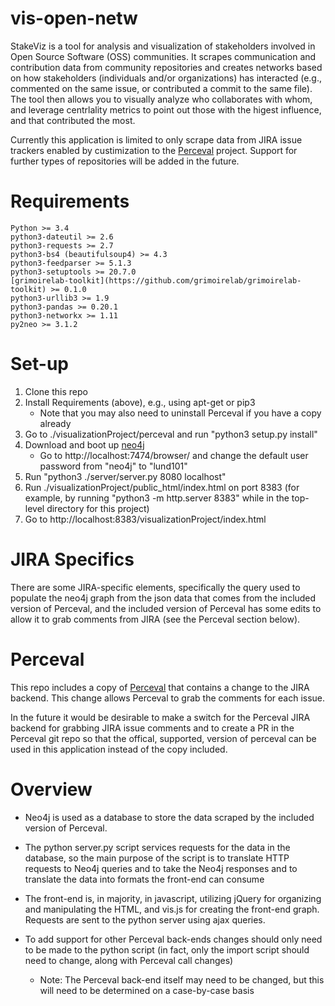 # vis-open-netw
StakeViz is a tool for analysis and visualization of stakeholders involved in Open Source Software (OSS) communities. It scrapes communication and contribution data from community repositories and creates networks based on how stakeholders (individuals and/or organizations) has interacted (e.g., commented on the same issue, or contributed a commit to the same file). The tool then allows you to visually analyze who collaborates with whom, and leverage centrlality metrics to point out those with the higest influence, and that contributed the most. 

Currently this application is limited to only scrape data from JIRA issue trackers enabled by custimization to the [Perceval](https://github.com/grimoirelab/perceval) project. Support for further types of repositories will be added in the future.

# Requirements
    Python >= 3.4
    python3-dateutil >= 2.6
    python3-requests >= 2.7
    python3-bs4 (beautifulsoup4) >= 4.3
    python3-feedparser >= 5.1.3
    python3-setuptools >= 20.7.0
    [grimoirelab-toolkit](https://github.com/grimoirelab/grimoirelab-toolkit) >= 0.1.0
    python3-urllib3 >= 1.9
    python3-pandas >= 0.20.1
    python3-networkx >= 1.11
    py2neo >= 3.1.2

# Set-up

1. Clone this repo
2. Install Requirements (above), e.g., using apt-get or pip3
    - Note that you may also need to uninstall Perceval if you have a copy already
3. Go to ./visualizationProject/perceval and run "python3 setup.py install"
4. Download and boot up [neo4j](https://neo4j.com/download/community-edition/)
    - Go to http://localhost:7474/browser/ and change the default user password from "neo4j" to "lund101"
5. Run "python3 ./server/server.py 8080 localhost"
6. Run ./visualizationProject/public_html/index.html on port 8383 (for example, by running "python3 -m http.server 8383" while in the top-level directory for this project)
7. Go to http://localhost:8383/visualizationProject/index.html

# JIRA Specifics

There are some JIRA-specific elements, specifically the query used to populate the neo4j graph from the json data that comes from the included version of Perceval, and the included version of Perceval has some edits to allow it to grab comments from JIRA (see the Perceval section below).

# Perceval

This repo includes a copy of [Perceval](https://github.com/grimoirelab/perceval) that contains a change to the JIRA backend. This change allows Perceval to grab the comments for each issue.

In the future it would be desirable to make a switch for the Perceval JIRA backend for grabbing JIRA issue comments and to create a PR in the Perceval git repo so that the offical, supported, version of perceval can be used in this application instead of the copy included.

# Overview

- Neo4j is used as a database to store the data scraped by the included version of Perceval.
- The python server.py script services requests for the data in the database, so the main purpose of the script is to translate HTTP requests to Neo4j queries and to take the Neo4j responses and to translate the data into formats the front-end can consume
- The front-end is, in majority, in javascript, utilizing jQuery for organizing and manipulating the HTML, and vis.js for creating the front-end graph. Requests are sent to the python server using ajax queries.

- To add support for other Perceval back-ends changes should only need to be made to the python script (in fact, only the import script should need to change, along with Perceval call changes)
    - Note: The Perceval back-end itself may need to be changed, but this will need to be determined on a case-by-case basis
